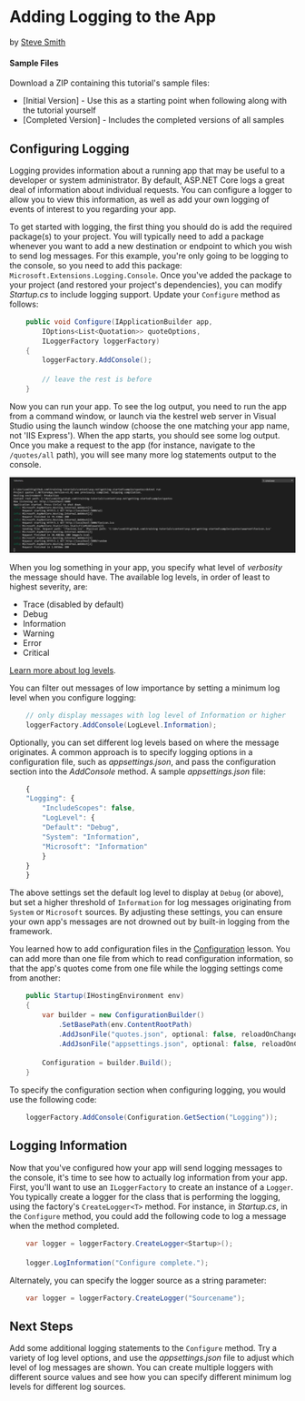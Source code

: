 # Adding Logging to the App
by [Steve Smith](http://deviq.com/me/steve-smith)

#### Sample Files
Download a ZIP containing this tutorial's sample files:
- [Initial Version] - Use this as a starting point when following along with the tutorial yourself
- [Completed Version] - Includes the completed versions of all samples

## Configuring Logging

Logging provides information about a running app that may be useful to a developer or system administrator. By default, ASP.NET Core logs a great deal of information about individual requests. You can configure a logger to allow you to view this information, as well as add your own logging of events of interest to you regarding your app.

To get started with logging, the first thing you should do is add the required package(s) to your project. You will typically need to add a package whenever you want to add a new destination or endpoint to which you wish to send log messages. For this example, you're only going to be logging to the console, so you need to add this package: `Microsoft.Extensions.Logging.Console`. Once you've added the package to your project (and restored your project's dependencies), you can modify *Startup.cs* to include logging support. Update your `Configure` method as follows:

```c#
    public void Configure(IApplicationBuilder app, 
        IOptions<List<Quotation>> quoteOptions,
        ILoggerFactory loggerFactory)
    {
        loggerFactory.AddConsole();
        
        // leave the rest is before
    }
```

Now you can run your app. To see the log output, you need to run the app from a command window, or launch via the kestrel web server in Visual Studio using the launch window (choose the one matching your app name, not 'IIS Express'). When the app starts, you should see some log output. Once you make a request to the app (for instance, navigate to the `/quotes/all` path), you will see many more log statements output to the console.

![Console Log Output](images/console-log-output.png)

When you log something in your app, you specify what level of *verbosity* the message should have. The available log levels, in order of least to highest severity, are:

- Trace (disabled by default)
- Debug
- Information
- Warning
- Error
- Critical

[Learn more about log levels](https://docs.microsoft.com/en-us/aspnet/core/fundamentals/logging#log-level).

You can filter out messages of low importance by setting a minimum log level when you configure logging:

```c#
    // only display messages with log level of Information or higher
    loggerFactory.AddConsole(LogLevel.Information);
```

Optionally, you can set different log levels based on where the message originates. A common approach is to specify logging options in a configuration file, such as *appsettings.json*, and pass the configuration section into the *AddConsole* method. A sample *appsettings.json* file:

```javascript
    {
    "Logging": {
        "IncludeScopes": false,
        "LogLevel": {
        "Default": "Debug",
        "System": "Information",
        "Microsoft": "Information"
        }
    }
    }
```

The above settings set the default log level to display at `Debug` (or above), but set a higher threshold of `Information` for log messages originating from `System` or `Microsoft` sources. By adjusting these settings, you can ensure your own app's messages are not drowned out by built-in logging from the framework.

You learned how to add configuration files in the [Configuration](configuration.md) lesson. You can add more than one file from which to read configuration information, so that the app's quotes come from one file while the logging settings come from another:

```c#
    public Startup(IHostingEnvironment env)
    {
        var builder = new ConfigurationBuilder()
            .SetBasePath(env.ContentRootPath)
            .AddJsonFile("quotes.json", optional: false, reloadOnChange: true)
            .AddJsonFile("appsettings.json", optional: false, reloadOnChange: true);

        Configuration = builder.Build();
    }
```

To specify the configuration section when configuring logging, you would use the following code:

```c#
    loggerFactory.AddConsole(Configuration.GetSection("Logging"));
```

## Logging Information

Now that you've configured how your app will send logging messages to the console, it's time to see how to actually log information from your app. First, you'll want to use an `ILoggerFactory` to create an instance of a `Logger`. You typically create a logger for the class that is performing the logging, using the factory's `CreateLogger<T>` method. For instance, in *Startup.cs*, in the `Configure` method, you could add the following code to log a message when the method completed.

```c#
    var logger = loggerFactory.CreateLogger<Startup>();
    
    logger.LogInformation("Configure complete.");
```

Alternately, you can specify the logger source as a string parameter:

```c#
    var logger = loggerFactory.CreateLogger("Sourcename");
```

## Next Steps

Add some additional logging statements to the `Configure` method. Try a variety of log level options, and use the *appsettings.json* file to adjust which level of log messages are shown. You can create multiple loggers with different source values and see how you can specify different minimum log levels for different log sources.

